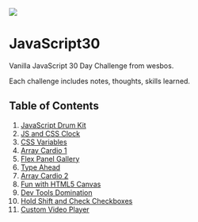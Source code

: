 ![](https://javascript30.com/images/JS3-social-share.png)

# JavaScript30

Vanilla JavaScript 30 Day Challenge from wesbos.

Each challenge includes notes, thoughts, skills learned.

## Table of Contents

1.  [JavaScript Drum Kit](./01%20-%20JavaScript%20Drum%20Kit)
2.  [JS and CSS Clock](./02%20-%20JS%20and%20CSS%20Clock)
3.  [CSS Variables](./03%20-%20CSS%20Variables)
4.  [Array Cardio 1](./04%20-%20Array%20Cardio%20Day%201)
5.  [Flex Panel Gallery](./05%20-%20Flex%20Panel%20Gallery)
6.  [Type Ahead](./06%20-%20Type%20Ahead)
7.  [Array Cardio 2](./07%20-%20Array%20Cardio%20Day%202)
8.  [Fun with HTML5 Canvas](./08%20-%20Fun%20with%20HTML5%20Canvas)
9.  [Dev Tools Domination](./09%20-%20Dev%20Tools%20Domination)
10. [Hold Shift and Check Checkboxes](./10%20-%20Hold%20Shift%20and%20Check%20Checkboxes)
11. [Custom Video Player](./11%20-%20Custom%20Video%20Player)
